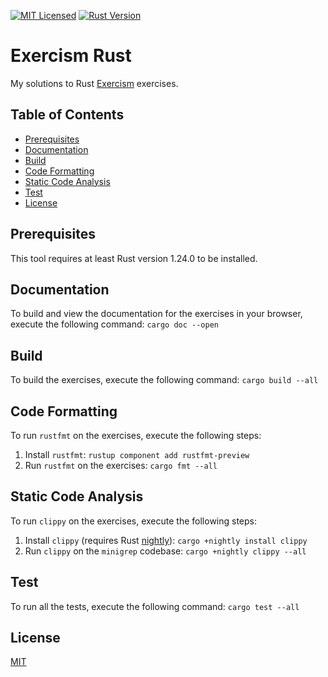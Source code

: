 [![MIT Licensed](https://img.shields.io/badge/license-MIT-blue.svg)](https://github.com/jeremy-miller/exercism-rust/blob/master/LICENSE)
[![Rust Version](https://img.shields.io/badge/Rust-1.24.0-blue.svg)]()

# Exercism Rust
My solutions to Rust [Exercism](http://exercism.io/languages/rust/exercises) exercises.

## Table of Contents
- [Prerequisites](#prerequisites)
- [Documentation](#documentation)
- [Build](#build)
- [Code Formatting](#code-formatting)
- [Static Code Analysis](#static-code-analysis)
- [Test](#test)
- [License](#license)

## Prerequisites
This tool requires at least Rust version 1.24.0 to be installed.

## Documentation
To build and view the documentation for the exercises in your browser, execute the following command:
```cargo doc --open```

## Build
To build the exercises, execute the following command:
```cargo build --all```

## Code Formatting
To run `rustfmt` on the exercises, execute the following steps:

1. Install `rustfmt`: ```rustup component add rustfmt-preview```
2. Run `rustfmt` on the exercises: ```cargo fmt --all```

## Static Code Analysis
To run `clippy` on the exercises, execute the following steps:

1. Install `clippy` (requires Rust [nightly](https://github.com/rust-lang-nursery/rustup.rs#working-with-nightly-rust)): ```cargo +nightly install clippy```
2. Run `clippy` on the `minigrep` codebase: ```cargo +nightly clippy --all```

## Test
To run all the tests, execute the following command:
```cargo test --all```

## License
[MIT](https://github.com/jeremy-miller/exercism-rust/blob/master/LICENSE)
